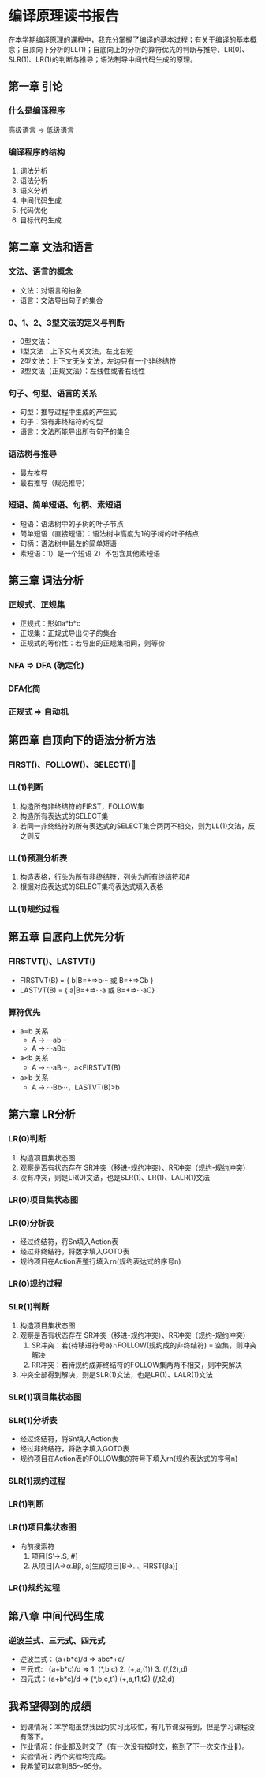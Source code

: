 # 编译原理读书报告

 

在本学期编译原理的课程中，我充分掌握了编译的基本过程；有关于编译的基本概念；自顶向下分析的LL(1)；自底向上的分析的算符优先的判断与推导、LR(0)、SLR(1)、LR(1)的判断与推导；语法制导中间代码生成的原理。

## 第一章 引论

### 什么是编译程序

高级语言 -> 低级语言

### 编译程序的结构

1. 词法分析
2. 语法分析
3. 语义分析
4. 中间代码生成
5. 代码优化
6. 目标代码生成

## 第二章 文法和语言

### 文法、语言的概念

- 文法：对语言的抽象
- 语言：文法导出句子的集合

### 0、1、2、3型文法的定义与判断

- 0型文法：
- 1型文法：上下文有关文法，左比右短
- 2型文法：上下文无关文法，左边只有一个非终结符
- 3型文法（正规文法）：左线性或者右线性

### 句子、句型、语言的关系

- 句型：推导过程中生成的产生式
- 句子：没有非终结符的句型
- 语言：文法所能导出所有句子的集合

### 语法树与推导

- 最左推导
- 最右推导（规范推导）

### 短语、简单短语、句柄、素短语

- 短语：语法树中的子树的叶子节点
- 简单短语（直接短语）：语法树中高度为1的子树的叶子结点
- 句柄：语法树中最左的简单短语
- 素短语：1）是一个短语 2）不包含其他素短语

## 第三章 词法分析

### 正规式、正规集

- 正规式：形如a\*b\*c
- 正规集：正规式导出句子的集合
- 正规式的等价性：若导出的正规集相同，则等价

### NFA => DFA (确定化)

### DFA化简

### 正规式 => 自动机

## 第四章 自顶向下的语法分析方法

### FIRST()、FOLLOW()、SELECT()

### LL(1)判断

1. 构造所有非终结符的FIRST，FOLLOW集
2. 构造所有表达式的SELECT集
3. 若同一非终结符的所有表达式的SELECT集合两两不相交，则为LL(1)文法，反之则反

### LL(1)预测分析表

1. 构造表格，行头为所有非终结符，列头为所有终结符和#
2. 根据对应表达式的SELECT集将表达式填入表格

### LL(1)规约过程

## 第五章 自底向上优先分析

### FIRSTVT()、LASTVT()

- FIRSTVT(B) = { b\|B=+=>b··· 或 B=+=>Cb }
- LASTVT(B) = { a\|B=+=>···a 或 B=+=>···aC}

### 算符优先

- a=b 关系
  - A -> ···ab···
  - A -> ···aBb
- a<b 关系
  - A -> ···aB···，a<FIRSTVT(B)
- a>b 关系
  - A -> ···Bb···，LASTVT(B)>b

## 第六章 LR分析

### LR(0)判断

1. 构造项目集状态图
2. 观察是否有状态存在 SR冲突（移进-规约冲突）、RR冲突（规约-规约冲突）
3. 没有冲突，则是LR(0)文法，也是SLR(1)、LR(1)、LALR(1)文法

### LR(0)项目集状态图

### LR(0)分析表

- 经过终结符，将Sn填入Action表
- 经过非终结符，将数字填入GOTO表
- 规约项目在Action表整行填入rn(规约表达式的序号n)

### LR(0)规约过程

### SLR(1)判断

1. 构造项目集状态图
2. 观察是否有状态存在 SR冲突（移进-规约冲突）、RR冲突（规约-规约冲突）
   1. SR冲突：若{待移进符号a}∩FOLLOW(规约成的非终结符) = 空集，则冲突解决
   2. RR冲突：若待规约成非终结符的FOLLOW集两两不相交，则冲突解决
3. 冲突全部得到解决，则是SLR(1)文法，也是LR(1)、LALR(1)文法

### SLR(1)项目集状态图

### SLR(1)分析表

- 经过终结符，将Sn填入Action表
- 经过非终结符，将数字填入GOTO表
- 规约项目在Action表的FOLLOW集的符号下填入rn(规约表达式的序号n)

### SLR(1)规约过程

### LR(1)判断

### LR(1)项目集状态图

- 向前搜索符
  1. 项目[S’->.S, #] 
  2. 从项目[A->α.Bβ, a]生成项目[B->…, FIRST(βa)]

### LR(1)规约过程

## 第八章 中间代码生成

### 逆波兰式、三元式、四元式

- 逆波兰式：（a\+b\*c)/d => abc*+d/
- 三元式: （a\+b\*c)/d => 1. (*,b,c) 2. (+,a,(1)) 3. (/,(2),d)
- 四元式：（a\+b\*c)/d => (*,b,c,t1) (+,a,t1,t2) (/,t2,d)

## 我希望得到的成绩

- 到课情况：本学期虽然我因为实习比较忙，有几节课没有到，但是学习课程没有落下。
- 作业情况：作业都及时交了（有一次没有按时交，拖到了下一次交作业）。
- 实验情况：两个实验均完成。
- 我希望可以拿到85～95分。